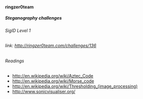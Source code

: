 #### ringzer0team
##### Steganography challenges
###### SigID Level 1
###### link: http://ringzer0team.com/challenges/136

###### Readings  
* http://en.wikipedia.org/wiki/Aztec_Code
* http://en.wikipedia.org/wiki/Morse_code
* http://en.wikipedia.org/wiki/Thresholding_(image_processing)
* http://www.sonicvisualiser.org/
